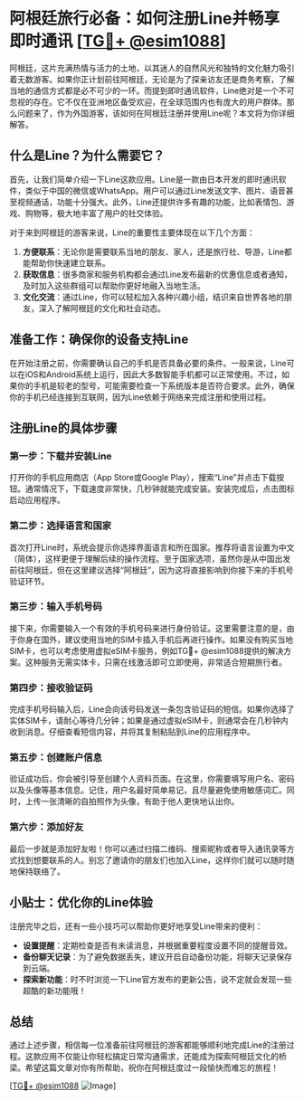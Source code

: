 # 阿根廷旅行必备：如何注册Line并畅享即时通讯 [[TG💪+ @esim1088](https://t.me/s/esim1088)]

阿根廷，这片充满热情与活力的土地，以其迷人的自然风光和独特的文化魅力吸引着无数游客。如果你正计划前往阿根廷，无论是为了探亲访友还是商务考察，了解当地的通信方式都是必不可少的一环。而提到即时通讯软件，Line绝对是一个不可忽视的存在。它不仅在亚洲地区备受欢迎，在全球范围内也有庞大的用户群体。那么问题来了，作为外国游客，该如何在阿根廷注册并使用Line呢？本文将为你详细解答。

## 什么是Line？为什么需要它？

首先，让我们简单介绍一下Line这款应用。Line是一款由日本开发的即时通讯软件，类似于中国的微信或WhatsApp。用户可以通过Line发送文字、图片、语音甚至视频通话，功能十分强大。此外，Line还提供许多有趣的功能，比如表情包、游戏、购物等，极大地丰富了用户的社交体验。

对于来到阿根廷的游客来说，Line的重要性主要体现在以下几个方面：

1. **方便联系**：无论你是需要联系当地的朋友、家人，还是旅行社、导游，Line都能帮助你快速建立联系。
2. **获取信息**：很多商家和服务机构都会通过Line发布最新的优惠信息或者通知，及时加入这些群组可以帮助你更好地融入当地生活。
3. **文化交流**：通过Line，你可以轻松加入各种兴趣小组，结识来自世界各地的朋友，深入了解阿根廷的文化和社会动态。

## 准备工作：确保你的设备支持Line

在开始注册之前，你需要确认自己的手机是否具备必要的条件。一般来说，Line可以在iOS和Android系统上运行，因此大多数智能手机都可以正常使用。不过，如果你的手机是较老的型号，可能需要检查一下系统版本是否符合要求。此外，确保你的手机已经连接到互联网，因为Line依赖于网络来完成注册和使用过程。

## 注册Line的具体步骤

### 第一步：下载并安装Line

打开你的手机应用商店（App Store或Google Play），搜索“Line”并点击下载按钮。通常情况下，下载速度非常快，几秒钟就能完成安装。安装完成后，点击图标启动应用程序。

### 第二步：选择语言和国家

首次打开Line时，系统会提示你选择界面语言和所在国家。推荐将语言设置为中文（简体），这样更便于理解后续的操作流程。至于国家选项，虽然你是从中国出发前往阿根廷，但在这里建议选择“阿根廷”，因为这将直接影响到你接下来的手机号验证环节。

### 第三步：输入手机号码

接下来，你需要输入一个有效的手机号码来进行身份验证。这里需要注意的是，由于你身在国外，建议使用当地的SIM卡插入手机后再进行操作。如果没有购买当地SIM卡，也可以考虑使用虚拟eSIM卡服务，例如TG💪+ @esim1088提供的解决方案。这种服务无需实体卡，只需在线激活即可立即使用，非常适合短期旅行者。

### 第四步：接收验证码

完成手机号码输入后，Line会向该号码发送一条包含验证码的短信。如果你选择了实体SIM卡，请耐心等待几分钟；如果是通过虚拟eSIM卡，则通常会在几秒钟内收到消息。仔细查看短信内容，并将其复制粘贴到Line的应用程序中。

### 第五步：创建账户信息

验证成功后，你会被引导至创建个人资料页面。在这里，你需要填写用户名、密码以及头像等基本信息。记住，用户名最好简单易记，且尽量避免使用敏感词汇。同时，上传一张清晰的自拍照作为头像，有助于他人更快地认出你。

### 第六步：添加好友

最后一步就是添加好友啦！你可以通过扫描二维码、搜索昵称或者导入通讯录等方式找到想要联系的人。别忘了邀请你的朋友们也加入Line，这样你们就可以随时随地保持联络了。

## 小贴士：优化你的Line体验

注册完毕之后，还有一些小技巧可以帮助你更好地享受Line带来的便利：

- **设置提醒**：定期检查是否有未读消息，并根据重要程度设置不同的提醒音效。
- **备份聊天记录**：为了避免数据丢失，建议开启自动备份功能，将聊天记录保存到云端。
- **探索新功能**：时不时浏览一下Line官方发布的更新公告，说不定就会发现一些超酷的新功能哦！

## 总结

通过上述步骤，相信每一位准备前往阿根廷的游客都能够顺利地完成Line的注册过程。这款应用不仅能让你轻松搞定日常沟通需求，还能成为探索阿根廷文化的桥梁。希望这篇文章对你有所帮助，祝你在阿根廷度过一段愉快而难忘的旅程！

[[TG💪+ @esim1088](https://t.me/s/esim1088) ![Image](https://i.postimg.cc/4NQfJmqS/Snipaste-2025-05-13-00-14-12.png)]